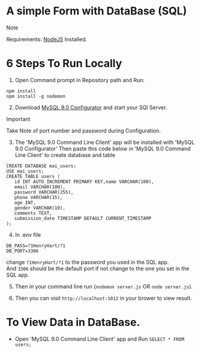 #  A simple Form with DataBase (SQL)

> [!NOTE]
> Requirements: [NodeJS](https://nodejs.org/en/download/prebuilt-installer) Installed.

# 6 Steps To Run Locally
1. Open Command prompt in Repository path and Run: <br>
```
npm install
npm install -g nodemon
```

2. Download [MySQL 9.0 Configurator](https://dev.mysql.com/downloads/mysql/9.0.html) and start your SQl Server.
> [!IMPORTANT]
> Take Note of port number and password during Configuration.

3. The 'MySQL 9.0 Command Line Client' app will be installed with 'MySQL 9.0 Configurator'
Then paste this code below in 'MySQL 9.0 Command Line Client' to create database and table
```
CREATE DATABASE mai_users;
USE mai_users;
CREATE TABLE users (
   id INT AUTO_INCREMENT PRIMARY KEY,name VARCHAR(100),
   email VARCHAR(100),
   password VARCHAR(255),
   phone VARCHAR(15),
   age INT,
   gender VARCHAR(10),
   comments TEXT,
   submission_date TIMESTAMP DEFAULT CURRENT_TIMESTAMP
);
```
4. In .env file 
```
DB_PASS=?1HenryHart/?1
DB_PORT=3306
```
change `?1HenryHart/?1` to the password you used in the SQL app.<br>
And `3306` should be the default port if not change to the one you set in the SQL app.


5. Then in your command line run (`nodemon server.js` OR `node server.js`).

6. Then you can visit `http://localhost:1012` in your brower to view result.


# To View Data in DataBase.
* Open 'MySQL 9.0 Command Line Client' app and Run `SELECT * FROM users;`
